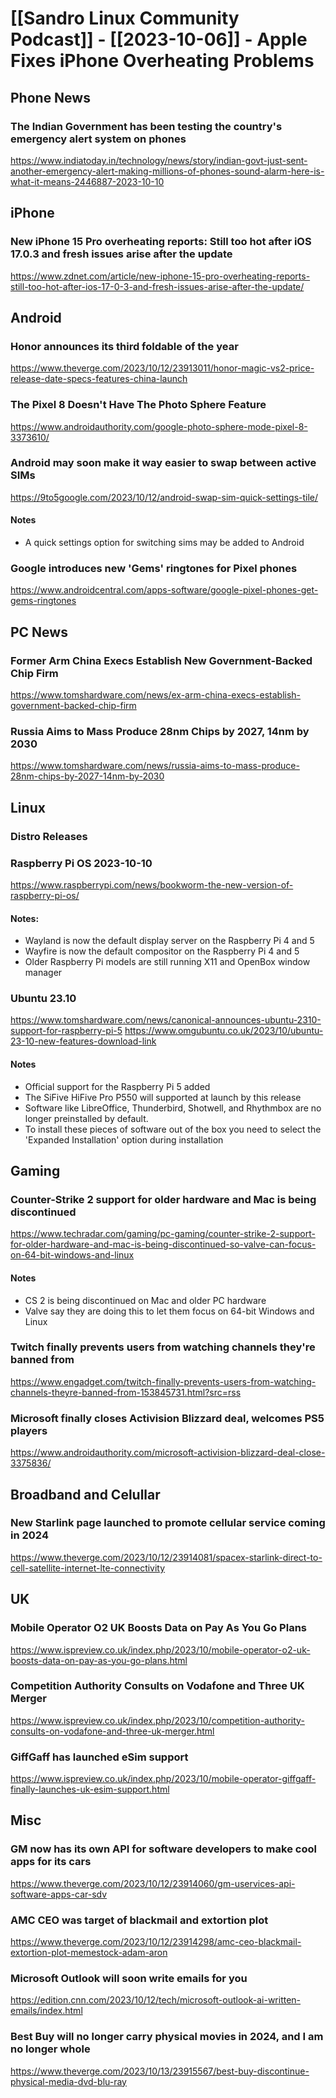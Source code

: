 # [[Sandro Linux Community Podcast]] - [[2023-10-06]] - Apple Fixes iPhone Overheating Problems 
## Phone News
### The Indian Government has been testing the country's emergency alert system on phones
https://www.indiatoday.in/technology/news/story/indian-govt-just-sent-another-emergency-alert-making-millions-of-phones-sound-alarm-here-is-what-it-means-2446887-2023-10-10
## iPhone
### New iPhone 15 Pro overheating reports: Still too hot after iOS 17.0.3 and fresh issues arise after the update 
https://www.zdnet.com/article/new-iphone-15-pro-overheating-reports-still-too-hot-after-ios-17-0-3-and-fresh-issues-arise-after-the-update/

## Android
### Honor announces its third foldable of the year
https://www.theverge.com/2023/10/12/23913011/honor-magic-vs2-price-release-date-specs-features-china-launch
### The Pixel 8 Doesn't Have The Photo Sphere Feature
https://www.androidauthority.com/google-photo-sphere-mode-pixel-8-3373610/
### Android may soon make it way easier to swap between active SIMs
https://9to5google.com/2023/10/12/android-swap-sim-quick-settings-tile/
#### Notes 
- A quick settings option for switching sims may be added to Android
### Google introduces new 'Gems' ringtones for Pixel phones
https://www.androidcentral.com/apps-software/google-pixel-phones-get-gems-ringtones

## PC News
### Former Arm China Execs Establish New Government-Backed Chip Firm
https://www.tomshardware.com/news/ex-arm-china-execs-establish-government-backed-chip-firm
### Russia Aims to Mass Produce 28nm Chips by 2027, 14nm by 2030 
https://www.tomshardware.com/news/russia-aims-to-mass-produce-28nm-chips-by-2027-14nm-by-2030

## Linux
### Distro Releases
### Raspberry Pi OS 2023-10-10
https://www.raspberrypi.com/news/bookworm-the-new-version-of-raspberry-pi-os/
#### Notes:
- Wayland is now the default display server on the Raspberry Pi 4 and 5
- Wayfire is now the default compositor on the Raspberry Pi 4 and 5
- Older Raspberry Pi models are still running X11 and OpenBox window manager

### Ubuntu 23.10
https://www.tomshardware.com/news/canonical-announces-ubuntu-2310-support-for-raspberry-pi-5
https://www.omgubuntu.co.uk/2023/10/ubuntu-23-10-new-features-download-link
#### Notes
- Official support for the Raspberry Pi 5 added
- The SiFive HiFive Pro P550 will supported at launch by this release
- Software like LibreOffice, Thunderbird, Shotwell, and Rhythmbox are no longer preinstalled by default. 
- To install these pieces of software out of the box you need to select the 'Expanded Installation' option during installation 


## Gaming
### Counter-Strike 2 support for older hardware and Mac is being discontinued
https://www.techradar.com/gaming/pc-gaming/counter-strike-2-support-for-older-hardware-and-mac-is-being-discontinued-so-valve-can-focus-on-64-bit-windows-and-linux
#### Notes
- CS 2 is being discontinued on Mac and older PC hardware
- Valve say they are doing this to let them focus on 64-bit Windows and Linux
### Twitch finally prevents users from watching channels they're banned from
https://www.engadget.com/twitch-finally-prevents-users-from-watching-channels-theyre-banned-from-153845731.html?src=rss
### Microsoft finally closes Activision Blizzard deal, welcomes PS5 players
https://www.androidauthority.com/microsoft-activision-blizzard-deal-close-3375836/

## Broadband and Celullar
### New Starlink page launched to promote cellular service coming in 2024
https://www.theverge.com/2023/10/12/23914081/spacex-starlink-direct-to-cell-satellite-internet-lte-connectivity
## UK
### Mobile Operator O2 UK Boosts Data on Pay As You Go Plans
https://www.ispreview.co.uk/index.php/2023/10/mobile-operator-o2-uk-boosts-data-on-pay-as-you-go-plans.html
### Competition Authority Consults on Vodafone and Three UK Merger
https://www.ispreview.co.uk/index.php/2023/10/competition-authority-consults-on-vodafone-and-three-uk-merger.html
### GiffGaff has launched eSim support
https://www.ispreview.co.uk/index.php/2023/10/mobile-operator-giffgaff-finally-launches-uk-esim-support.html

## Misc
### GM now has its own API for software developers to make cool apps for its cars
https://www.theverge.com/2023/10/12/23914060/gm-uservices-api-software-apps-car-sdv
### AMC CEO was target of blackmail and extortion plot
https://www.theverge.com/2023/10/12/23914298/amc-ceo-blackmail-extortion-plot-memestock-adam-aron
### Microsoft Outlook will soon write emails for you 
https://edition.cnn.com/2023/10/12/tech/microsoft-outlook-ai-written-emails/index.html
### Best Buy will no longer carry physical movies in 2024, and I am no longer whole
https://www.theverge.com/2023/10/13/23915567/best-buy-discontinue-physical-media-dvd-blu-ray
